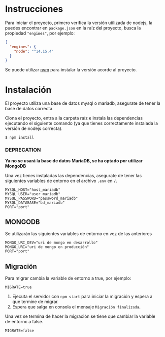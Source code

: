 Instrucciones
=============

Para iniciar el proyecto, primero verifica la versión utilizada de nodejs, la puedes
encontrar en ```package.json``` en la raíz del proyecto, busca la propiedad ```"engines"```, por ejemplo:

``` json
{
  "engines": {
    "node": "^14.15.4"
  }
}
```

Se puede utilizar [nvm](https://github.com/nvm-sh/nvm "nvm") para instalar la versión acorde al proyecto.

# Instalación #

El proyecto utiliza una base de datos mysql o mariadb, asegurate de tener la base de datos correcta.

Clona el proyecto, entra a la carpeta raíz e instala las dependencias ejecutando el siguiente comando (ya que tienes correctamente instalada la versión de nodejs correcta).

``` shell
$ npm install
```

### DEPRECATION ###

**Ya no se usará la base de datos MariaDB, se ha optado por utilizar MongoDB**

Una vez tienes instaladas las dependencias, asegurate de tener las siguientes variables de entorno en el archivo ```.env``` en ```/```.

``` shell
MYSQL_HOST="host_mariadb"
MYSQL_USER="user_mariadb"
MYSQL_PASSWORD="password_mariadb"
MYSQL_DATABASE="bd_mariadb"
PORT="port"
```

## MONGODB ##

Se utilizarán las siguientes variables de entorno en vez de las anteriores

``` shell
MONGO_URI_DEV="uri de mongo en desarrollo"
MONGO_URI="uri de mongo en producción"
PORT="port"
```

## Migración

Para migrar cambia la variable de entorno a true, por ejemplo:
``` shell
MIGRATE=true
```

1. Ejecuta el servidor con ```npm start``` para iniciar la migración y espera a que termine de migrar.
2. Espera que salga en consola el mensaje ```Migración finalizada```.

Una vez se termina de hacer la migración se tiene que cambiar la variable de entorno a false.
``` shell
MIGRATE=false
```
